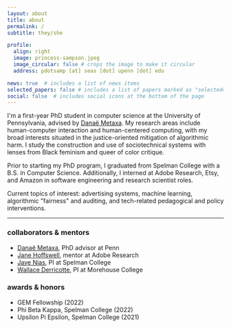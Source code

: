 ```yaml
---
layout: about
title: about
permalink: /
subtitle: they/she

profile:
  align: right
  image: princess-sampson.jpeg
  image_circular: false # crops the image to make it circular
  address: pdotsamp [at] seas [dot] upenn [dot] edu

news: true  # includes a list of news items
selected_papers: false # includes a list of papers marked as "selected={true}"
social: false  # includes social icons at the bottom of the page
---
```


I'm a first-year PhD student in computer science at the University of Pennsylvania, advised by [Danaë Metaxa](https://metaxa.net). My research areas include human-computer interaction and human-centered computing, with my broad interests situated in the justice-oriented mitigation of algorithmic harm. I study the construction and use of sociotechnical systems with lenses from Black feminism and queer of color critique.

Prior to starting my PhD program, I graduated from Spelman College with a B.S. in Computer Science. Additionally, I interned at Adobe Research, Etsy, and Amazon in software engineering and research scientist roles.

Current topics of interest: advertising systems, machine learning, algorithmic "fairness" and auditing, and tech-related pedagogical and policy interventions.

***

### collaborators & mentors

- [Danaë Metaxa](https://metaxa.net), PhD advisor at Penn
- [Jane Hoffswell](https://jhoffswell.github.io), mentor at Adobe Research
- [Jaye Nias](https://www.jayenias.com), PI at Spelman College
- [Wallace Derricotte](https://www.linkedin.com/in/wallacederricotte), PI at Morehouse College

### awards & honors
- GEM Fellowship (2022)
- Phi Beta Kappa, Spelman College (2022)
- Upsilon Pi Epsilon, Spelman College (2021)

<a rel="me" href="https://hci.social/@princess"> </a>